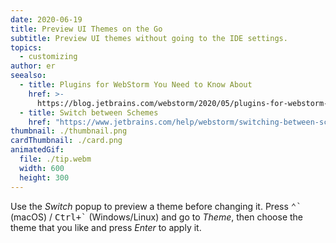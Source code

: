 ```yaml
---
date: 2020-06-19
title: Preview UI Themes on the Go
subtitle: Preview UI themes without going to the IDE settings.
topics:
  - customizing
author: er
seealso:
  - title: Plugins for WebStorm You Need to Know About
    href: >-
      https://blog.jetbrains.com/webstorm/2020/05/plugins-for-webstorm-you-need-to-know-about/
  - title: Switch between Schemes
    href: "https://www.jetbrains.com/help/webstorm/switching-between-schemes.html"
thumbnail: ./thumbnail.png
cardThumbnail: ./card.png
animatedGif:
  file: ./tip.webm
  width: 600
  height: 300
---
```


Use the _Switch_ popup to preview a theme before changing it. Press <kbd>⌃\`</kbd> (macOS) / <kbd>Ctrl+\`</kbd> (Windows/Linux) and go to _Theme_, then choose the theme that you like and press _Enter_ to apply it.
